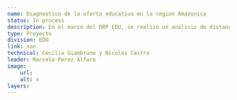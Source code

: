 ```yaml
---
name: Diagnostico de la oferta educativa en la region Amazonica
status: In process
description: En el marco del DRP EDU, se realizó un analisis de distancias entre poblacion escolar y centro educativo más cercano para nivel primario y secundario en la región amazónica (8 paises) utilizando capas de escuelas georeferenciadas y capas de informacion demografica (World Pop). La metodología se basó encálculo de distancia entre el centroide de cada hexágono (resolución 7) y la escuela más cercana, asignando el valor de distancia a toda la población en edad escolar residente en cada hexágono. Replica de análisis de distancia para territorios indigenas y zonas de alta incidencia de la pobreza. 
type: Proyecto
division: EDU
link: nan
technical: Cecilia Giambruno y Nicolas Castro
leader: Marcelo Perez Alfaro
image: 
    url: 
    alt: x
layers:
---
```

    